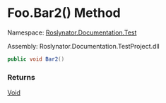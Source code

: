 # Foo\.Bar2\(\) Method

Namespace: [Roslynator.Documentation.Test](../../README.md)

Assembly: Roslynator\.Documentation\.TestProject\.dll

```csharp
public void Bar2()
```

### Returns

[Void](https://docs.microsoft.com/en-us/dotnet/api/system.void)

